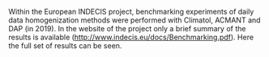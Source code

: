 Within the European INDECIS project, benchmarking experiments of daily data homogenization methods were performed with Climatol, ACMANT and DAP (in 2019). In the website of the project only a brief summary of the results is available (http://www.indecis.eu/docs/Benchmarking.pdf). Here the full set of results can be seen. 

